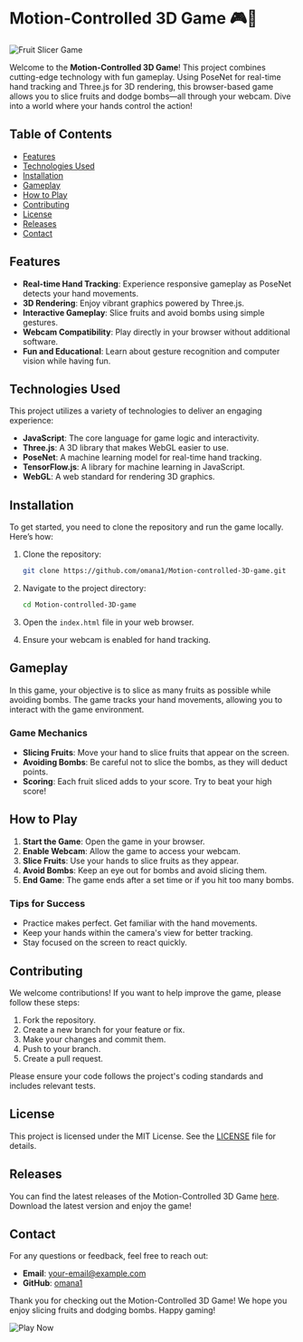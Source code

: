 # Motion-Controlled 3D Game 🎮🍉

![Fruit Slicer Game](https://example.com/fruit-slicer-image.png)

Welcome to the **Motion-Controlled 3D Game**! This project combines cutting-edge technology with fun gameplay. Using PoseNet for real-time hand tracking and Three.js for 3D rendering, this browser-based game allows you to slice fruits and dodge bombs—all through your webcam. Dive into a world where your hands control the action!

## Table of Contents

- [Features](#features)
- [Technologies Used](#technologies-used)
- [Installation](#installation)
- [Gameplay](#gameplay)
- [How to Play](#how-to-play)
- [Contributing](#contributing)
- [License](#license)
- [Releases](#releases)
- [Contact](#contact)

## Features

- **Real-time Hand Tracking**: Experience responsive gameplay as PoseNet detects your hand movements.
- **3D Rendering**: Enjoy vibrant graphics powered by Three.js.
- **Interactive Gameplay**: Slice fruits and avoid bombs using simple gestures.
- **Webcam Compatibility**: Play directly in your browser without additional software.
- **Fun and Educational**: Learn about gesture recognition and computer vision while having fun.

## Technologies Used

This project utilizes a variety of technologies to deliver an engaging experience:

- **JavaScript**: The core language for game logic and interactivity.
- **Three.js**: A 3D library that makes WebGL easier to use.
- **PoseNet**: A machine learning model for real-time hand tracking.
- **TensorFlow.js**: A library for machine learning in JavaScript.
- **WebGL**: A web standard for rendering 3D graphics.

## Installation

To get started, you need to clone the repository and run the game locally. Here’s how:

1. Clone the repository:
   ```bash
   git clone https://github.com/omana1/Motion-controlled-3D-game.git
   ```

2. Navigate to the project directory:
   ```bash
   cd Motion-controlled-3D-game
   ```

3. Open the `index.html` file in your web browser.

4. Ensure your webcam is enabled for hand tracking.

## Gameplay

In this game, your objective is to slice as many fruits as possible while avoiding bombs. The game tracks your hand movements, allowing you to interact with the game environment.

### Game Mechanics

- **Slicing Fruits**: Move your hand to slice fruits that appear on the screen.
- **Avoiding Bombs**: Be careful not to slice the bombs, as they will deduct points.
- **Scoring**: Each fruit sliced adds to your score. Try to beat your high score!

## How to Play

1. **Start the Game**: Open the game in your browser.
2. **Enable Webcam**: Allow the game to access your webcam.
3. **Slice Fruits**: Use your hands to slice fruits as they appear.
4. **Avoid Bombs**: Keep an eye out for bombs and avoid slicing them.
5. **End Game**: The game ends after a set time or if you hit too many bombs.

### Tips for Success

- Practice makes perfect. Get familiar with the hand movements.
- Keep your hands within the camera's view for better tracking.
- Stay focused on the screen to react quickly.

## Contributing

We welcome contributions! If you want to help improve the game, please follow these steps:

1. Fork the repository.
2. Create a new branch for your feature or fix.
3. Make your changes and commit them.
4. Push to your branch.
5. Create a pull request.

Please ensure your code follows the project's coding standards and includes relevant tests.

## License

This project is licensed under the MIT License. See the [LICENSE](LICENSE) file for details.

## Releases

You can find the latest releases of the Motion-Controlled 3D Game [here](https://github.com/omana1/Motion-controlled-3D-game/releases). Download the latest version and enjoy the game!

## Contact

For any questions or feedback, feel free to reach out:

- **Email**: your-email@example.com
- **GitHub**: [omana1](https://github.com/omana1)

Thank you for checking out the Motion-Controlled 3D Game! We hope you enjoy slicing fruits and dodging bombs. Happy gaming!

![Play Now](https://img.shields.io/badge/Download%20Latest%20Release-Click%20Here-brightgreen?style=flat&logo=github&link=https://github.com/omana1/Motion-controlled-3D-game/releases)
